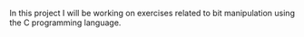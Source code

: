 In this project I will be working on exercises related to bit manipulation using the C programming language.